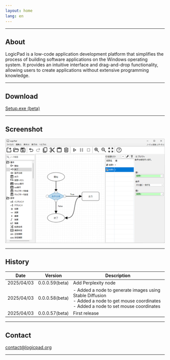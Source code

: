 ```yaml
---
layout: home
lang: en
---
```


---

## About
LogicPad is a low-code application development platform that simplifies the process of building software applications on the Windows operating system.
It provides an intuitive interface and drag-and-drop functionality, allowing users to create applications without extensive programming knowledge.

---

## Download

[Setup.exe (beta)](https://github.com/LogicCreate/LOGIC-MAIN.github.io/releases/download/0.0.0.59/Setup.exe)

---

## Screenshot

![img.png](screenshot.png)

---

## History


| Date       | Version | Description                                                                                                                                      |
|------------|---------|--------------------------------------------------------------------------------------------------------------------------------------------------|
|2025/04/03  | 0.0.0.59(beta) | Add Perplexity node                                                                                                                              |
|2025/04/03  | 0.0.0.58(beta) | - Added a node to generate images using Stable Diffusion<br> - Added a node to get mouse coordinates<br> - Added a node to set mouse coordinates |
|2025/04/03  | 0.0.0.57(beta)| First release                                                                                                                                    |

---

## Contact

contact@logicpad.org

---
